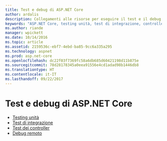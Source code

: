 ```yaml
---
title: Test e debug di ASP.NET Core
author: ardalis
description: Collegamenti alle risorse per eseguire il test e il debug di applicazioni ASP.NET Core.
keywords: "ASP.NET Core, testing unità, test di integrazione, controller, debug, debug remoto"
ms.author: riande
manager: wpickett
ms.date: 10/14/2016
ms.topic: article
ms.assetid: 2159536c-ebf7-4ebd-ba85-9cc6a335a295
ms.technology: aspnet
ms.prod: asp.net-core
ms.openlocfilehash: dc22f03f7369fc58a6db685d60421198d11b875e
ms.sourcegitcommit: 78d28178345a0eea91556e4cd1adad98b1446db8
ms.translationtype: HT
ms.contentlocale: it-IT
ms.lasthandoff: 09/22/2017
---
```

# <a name="testing-and-debugging-aspnet-core"></a>Test e debug di ASP.NET Core

- [Testing unità](https://docs.microsoft.com/dotnet/articles/core/testing/unit-testing-with-dotnet-test)
- [Test di integrazione](xref:testing/integration-testing)
- [Test dei controller](xref:mvc/controllers/testing)
- [Debug remoto](https://docs.microsoft.com/visualstudio/debugger/remote-debugging-azure)
